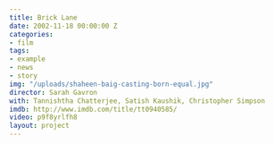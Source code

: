 ```yaml
---
title: Brick Lane
date: 2002-11-18 00:00:00 Z
categories:
- film
tags:
- example
- news
- story
img: "/uploads/shaheen-baig-casting-born-equal.jpg"
director: Sarah Gavron
with: Tannishtha Chatterjee, Satish Kaushik, Christopher Simpson
imdb: http://www.imdb.com/title/tt0940585/
video: p9f8yrlfh8
layout: project
---
```


